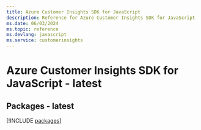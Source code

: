 ```yaml
---
title: Azure Customer Insights SDK for JavaScript
description: Reference for Azure Customer Insights SDK for JavaScript
ms.date: 06/03/2024
ms.topic: reference
ms.devlang: javascript
ms.service: customerinsights
---
```

# Azure Customer Insights SDK for JavaScript - latest
## Packages - latest
[!INCLUDE [packages](customer-insights-index.md)]
